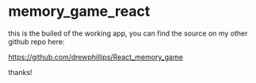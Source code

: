 # memory_game_react

this is the builed of the working app, you can find the source on my other github repo here:

https://github.com/drewphillips/React_memory_game

thanks! 